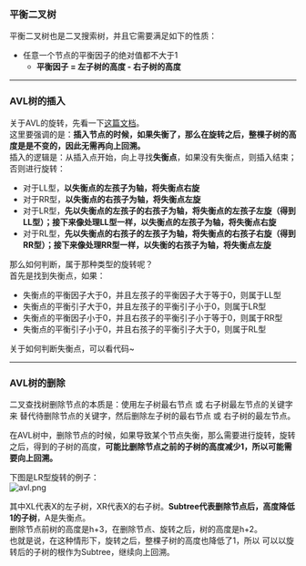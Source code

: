 ### 平衡二叉树  

平衡二叉树也是二叉搜索树，并且它需要满足如下的性质：

* 任意一个节点的平衡因子的绝对值都不大于1
    * <strong>平衡因子 = 左子树的高度 - 右子树的高度</strong>  

---

### AVL树的插入  

 关于AVL的旋转，先看一下[这篇文档](http://www.cnblogs.com/wangjzh/p/4695790.html)。  
这里要强调的是：<strong>插入节点的时候，如果失衡了，那么在旋转之后，整棵子树的高度是是不变的，因此无需再向上回溯。</strong>  
插入的逻辑是：从插入点开始，向上寻找<strong>失衡点</strong>，如果没有失衡点，则插入结束；否则进行旋转：  

* 对于LL型，<strong>以失衡点的左孩子为轴，将失衡点右旋</strong>
* 对于RR型，<strong>以失衡点的右孩子为轴，将失衡点左旋</strong>
* 对于LR型，<strong>先以失衡点的左孩子的右孩子为轴，将失衡点的左孩子左旋（得到LL型）；接下来像处理LL型一样，以失衡点的左孩子为轴，将失衡点右旋</strong>
* 对于RL型，<strong>先以失衡点的右孩子的左孩子为轴，将失衡点的右孩子右旋（得到RR型）；接下来像处理RR型一样，以失衡的右孩子为轴，将失衡点左旋</strong>

那么如何判断，属于那种类型的旋转呢？  
首先是找到失衡点，如果：  

* 失衡点的平衡因子大于0，并且左孩子的平衡因子大于等于0，则属于LL型
* 失衡点的平衡引子大于0，并且左孩子的平衡引子小于0，则属于LR型
* 失衡点的平衡因子小于0，并且右孩子的平衡引子小于等于0，则属于RR型
* 失衡点的平衡引子小于0，并且右孩子的平衡引子大于0，则属于RL型

关于如何判断失衡点，可以看代码~

---

### AVL树的删除  

二叉查找树删除节点的本质是：使用左子树最右节点 或 右子树最左节点的关键字 来 替代待删除节点的关键字，然后删除左子树的最右节点 或 右子树的最左节点。  

在AVL树中，删除节点的时候，如果导致某个节点失衡，那么需要进行旋转，旋转之后，得到的子树的高度，<strong>可能比删除节点之前的子树的高度减少1，所以可能需要向上回溯。</strong>  

下图是LR型旋转的例子：  
![avl.png](http://timd.cn/content/images/pictures/avl.png)  

其中XL代表X的左子树，XR代表X的右子树。<strong>Subtree代表删除节点后，高度降低1的子树</strong>，A是失衡点。  
删除节点前树的高度是h+3，在删除节点、旋转之后，树的高度是h+2。  
也就是说，在这种情形下，旋转之后，整棵子树的高度也降低了1，所以 可以以旋转后的子树的根作为Subtree，继续向上回溯。  
